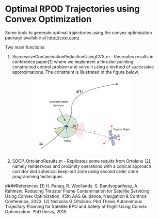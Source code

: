 # Optimal RPOD Trajectories using Convex Optimization

Some tools to generate optimal trajectories using the convex optimisation package available at http://cvxr.com/

Two main functions: 

1. SuccessiveContaminationReductionUsingCVX.m - Recreates results in conference paper[1] where we implement a thruster pointing constrained control problem and solve it using a method of successive approximations. The constraint is illustrated in the figure below.

<p align="center" width="100%">
    <img width="65%" src="diagramConstraint.png"> 
</p>

2. SOCP_OrtolanoResults.m - Replicates some results from Ortolano [2], namely rendezvous and proximity operations with a conical approach corridor and spherical keep-out zone using second order cone programming techniques.


####References 
[1] H. Panag, R. Woollands, S. Bandyopadhyay, A. Rahmani; Reducing Thruster Plume Contamination for Satellite Servicing Using Convex Optimization, 45th AAS Guidance, Navigation & Controls Conference, 2023. 
[2] Nicholas G Ortolano. Phd Thesis Autonomous Trajectory Planning for Satellite RPO and Safety of Flight Using Convex Optimization. PhD thesis, 2018.

